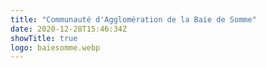 ```yaml
---
title: "Communauté d'Agglomération de la Baie de Somme"
date: 2020-12-28T15:46:34Z
showTitle: true
logo: baiesomme.webp
---
```

